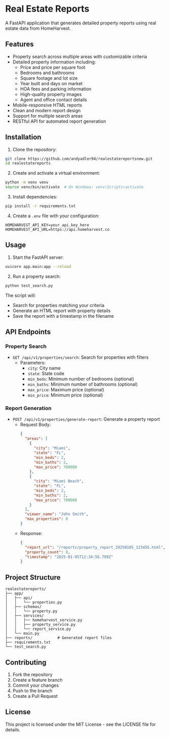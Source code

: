 # Real Estate Reports

A FastAPI application that generates detailed property reports using real estate data from HomeHarvest.

## Features

- Property search across multiple areas with customizable criteria
- Detailed property information including:
  - Price and price per square foot
  - Bedrooms and bathrooms
  - Square footage and lot size
  - Year built and days on market
  - HOA fees and parking information
  - High-quality property images
  - Agent and office contact details
- Mobile-responsive HTML reports
- Clean and modern report design
- Support for multiple search areas
- RESTful API for automated report generation

## Installation

1. Clone the repository:
```bash
git clone https://github.com/andyadler94/realestatereportsnew.git
cd realestatereports
```

2. Create and activate a virtual environment:
```bash
python -m venv venv
source venv/bin/activate  # On Windows: venv\Scripts\activate
```

3. Install dependencies:
```bash
pip install -r requirements.txt
```

4. Create a `.env` file with your configuration:
```
HOMEHARVEST_API_KEY=your_api_key_here
HOMEHARVEST_API_URL=https://api.homeharvest.co
```

## Usage

1. Start the FastAPI server:
```bash
uvicorn app.main:app --reload
```

2. Run a property search:
```bash
python test_search.py
```

The script will:
- Search for properties matching your criteria
- Generate an HTML report with property details
- Save the report with a timestamp in the filename

## API Endpoints

### Property Search
- `GET /api/v1/properties/search`: Search for properties with filters
  - Parameters:
    - `city`: City name
    - `state`: State code
    - `min_beds`: Minimum number of bedrooms (optional)
    - `min_baths`: Minimum number of bathrooms (optional)
    - `max_price`: Maximum price (optional)
    - `min_price`: Minimum price (optional)

### Report Generation
- `POST /api/v1/properties/generate-report`: Generate a property report
  - Request Body:
    ```json
    {
      "areas": [
        {
          "city": "Miami",
          "state": "FL",
          "min_beds": 2,
          "min_baths": 2,
          "max_price": 700000
        },
        {
          "city": "Miami Beach",
          "state": "FL",
          "min_beds": 2,
          "min_baths": 2,
          "max_price": 700000
        }
      ],
      "viewer_name": "John Smith",
      "max_properties": 8
    }
    ```
  - Response:
    ```json
    {
      "report_url": "/reports/property_report_20250105_123456.html",
      "property_count": 8,
      "timestamp": "2025-01-05T12:34:56.789Z"
    }
    ```

## Project Structure

```
realestatereports/
├── app/
│   ├── api/
│   │   └── properties.py
│   ├── schemas/
│   │   └── property.py
│   ├── services/
│   │   ├── homeharvest_service.py
│   │   ├── property_service.py
│   │   └── report_service.py
│   └── main.py
├── reports/           # Generated report files
├── requirements.txt
└── test_search.py
```

## Contributing

1. Fork the repository
2. Create a feature branch
3. Commit your changes
4. Push to the branch
5. Create a Pull Request

## License

This project is licensed under the MIT License - see the LICENSE file for details.
